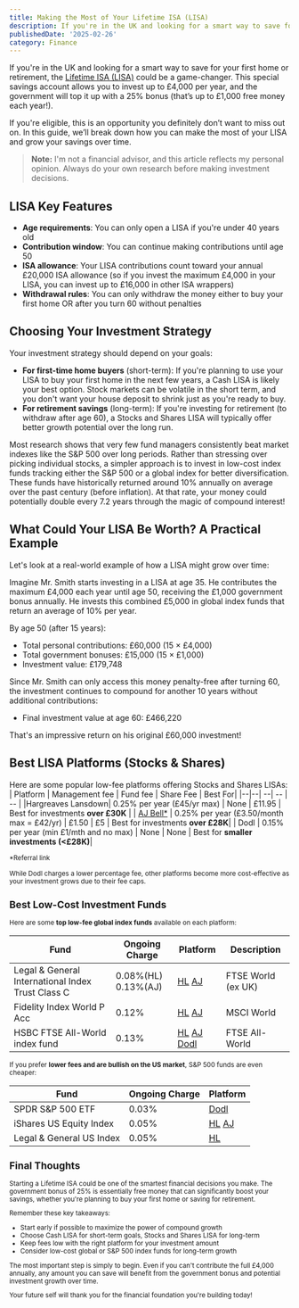 ```yaml
---
title: Making the Most of Your Lifetime ISA (LISA)
description: If you're in the UK and looking for a smart way to save for your first home or retirement, the Lifetime ISA could be a game-changer. We’ll break down how you can make the most of your LISA and grow your savings over time.
publishedDate: '2025-02-26'
category: Finance
---
```



If you're in the UK and looking for a smart way to save for your first home or retirement, the [Lifetime ISA (LISA)](https://www.gov.uk/lifetime-isa) could be a game-changer. This special savings account allows you to invest up to £4,000 per year, and the government will top it up with a 25% bonus (that’s up to £1,000 free money each year!).

If you're eligible, this is an opportunity you definitely don’t want to miss out on. In this guide, we’ll break down how you can make the most of your LISA and grow your savings over time.

> **Note:** I'm not a financial advisor, and this article reflects my personal opinion. Always do your own research before making investment decisions.

## LISA Key Features

-   **Age requirements**: You can only open a LISA if you're under 40 years old
-   **Contribution window**: You can continue making contributions until age 50
-   **ISA allowance**: Your LISA contributions count toward your annual £20,000 ISA allowance (so if you invest the maximum £4,000 in your LISA, you can invest up to £16,000 in other ISA wrappers)
-   **Withdrawal rules**: You can only withdraw the money either to buy your first home OR after you turn 60 without penalties

## Choosing Your Investment Strategy

Your investment strategy should depend on your goals:

-   **For first-time home buyers** (short-term): If you're planning to use your LISA to buy your first home in the next few years, a Cash LISA is likely your best option. Stock markets can be volatile in the short term, and you don't want your house deposit to shrink just as you're ready to buy.
-   **For retirement savings** (long-term): If you're investing for retirement (to withdraw after age 60), a Stocks and Shares LISA will typically offer better growth potential over the long run.

Most research shows that very few fund managers consistently beat market indexes like the S&P 500 over long periods. Rather than stressing over picking individual stocks, a simpler approach is to invest in low-cost index funds tracking either the S&P 500 or a global index for better diversification. These funds have historically returned around 10% annually on average over the past century (before inflation). At that rate, your money could potentially double every 7.2 years through the magic of compound interest!

## What Could Your LISA Be Worth? A Practical Example

Let's look at a real-world example of how a LISA might grow over time:

Imagine Mr. Smith starts investing in a LISA at age 35. He contributes the maximum £4,000 each year until age 50, receiving the £1,000 government bonus annually. He invests this combined £5,000 in global index funds that return an average of 10% per year.

By age 50 (after 15 years):

-   Total personal contributions: £60,000 (15 × £4,000)
-   Total government bonuses: £15,000 (15 × £1,000)
-   Investment value: £179,748

Since Mr. Smith can only access this money penalty-free after turning 60, the investment continues to compound for another 10 years without additional contributions:

-   Final investment value at age 60: £466,220

That's an impressive return on his original £60,000 investment!

## Best LISA Platforms (Stocks & Shares)

Here are some popular low-fee platforms offering Stocks and Shares LISAs:
| Platform | Management fee | Fund fee | Share Fee | Best For|
|--|--| --| -- | -- |
|Hargreaves Lansdown| 0.25% per year (£45/yr max)  | None | £11.95 | Best for investments **over £30K** |
| [AJ Bell*](https://ajbell.mention-me.com/m/ol/eh5ft-jemin-pathazhapurakkal)  | 0.25% per year (£3.50/month max = £42/yr) | £1.50 | £5 | Best for investments **over £28K**|
| Dodl | 0.15% per year (min £1/mth and no max) | None | None | Best for **smaller investments (<£28K)**|

<small>*Referral link

While Dodl charges a lower percentage fee, other platforms become more cost-effective as your investment grows due to their fee caps.

## Best Low-Cost Investment Funds
Here are some **top low-fee global index funds** available on each platform:

| Fund | Ongoing Charge |  Platform | Description |
|--|--|--|--|
|Legal & General International Index Trust Class C|0.08%(HL) 0.13%(AJ)|[HL](https://www.hl.co.uk/funds/fund-discounts,-prices--and--factsheets/search-results/l/legal-and-general-international-index-trust-c-accumulation) [AJ](https://www.ajbell.co.uk/market-research/FUND:B83LW32)|FTSE World (ex UK)|
|Fidelity Index World P Acc|0.12% |[HL](https://www.hl.co.uk/funds/fund-discounts,-prices--and--factsheets/search-results/f/fidelity-index-world-class-p-accumulation) [AJ](https://www.ajbell.co.uk/market-research/FUND:BJS8SJ3)|MSCI World |
|HSBC FTSE All-World index fund|0.13%|[HL](https://www.hl.co.uk/funds/fund-discounts,-prices--and--factsheets/search-results/h/hsbc-ftse-all-world-index-class-c-accumulation) [AJ](https://www.ajbell.co.uk/market-research/FUND:BMJJJF9) [Dodl](https://www.dodl.co.uk/investments/themed)|FTSE All-World|


If you prefer **lower fees and are bullish on the US market**, S&P 500 funds are even cheaper:


| Fund | Ongoing Charge |  Platform |
|--|--|--|
|SPDR S&P 500 ETF|0.03%|[Dodl](https://www.dodl.co.uk/investments/themed)|
|iShares US Equity Index|0.05% |[HL](https://www.hl.co.uk/funds/fund-discounts,-prices--and--factsheets/search-results/B5VRGY0) [AJ](https://www.ajbell.co.uk/market-research/FUND:BYTHN33)|
|Legal & General US Index|0.05%|[HL](https://www.hl.co.uk/funds/fund-discounts,-prices--and--factsheets/search-results/BG0QPL5) |FTSE All-World|

## Final Thoughts

Starting a Lifetime ISA could be one of the smartest financial decisions you make. The government bonus of 25% is essentially free money that can significantly boost your savings, whether you're planning to buy your first home or saving for retirement.

Remember these key takeaways:

-   Start early if possible to maximize the power of compound growth
-   Choose Cash LISA for short-term goals, Stocks and Shares LISA for long-term
-   Keep fees low with the right platform for your investment amount
-   Consider low-cost global or S&P 500 index funds for long-term growth

The most important step is simply to begin. Even if you can't contribute the full £4,000 annually, any amount you can save will benefit from the government bonus and potential investment growth over time.

Your future self will thank you for the financial foundation you're building today!